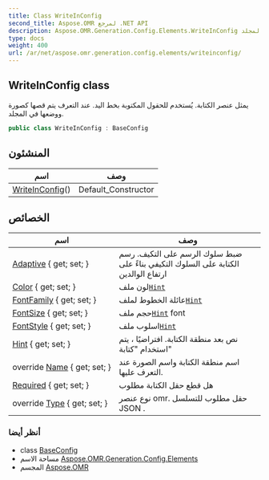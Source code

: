 ```yaml
---
title: Class WriteInConfig
second_title: Aspose.OMR لمرجع .NET API
description: Aspose.OMR.Generation.Config.Elements.WriteInConfig فصل. يمثل عنصر الكتابة. يُستخدم للحقول المكتوبة بخط اليد. عند التعرف يتم قصها كصورة ووضعها في المجلد.
type: docs
weight: 400
url: /ar/net/aspose.omr.generation.config.elements/writeinconfig/
---
```

## WriteInConfig class

يمثل عنصر الكتابة. يُستخدم للحقول المكتوبة بخط اليد. عند التعرف يتم قصها كصورة ووضعها في المجلد.

```csharp
public class WriteInConfig : BaseConfig
```

## المنشئون

| اسم | وصف |
| --- | --- |
| [WriteInConfig](writeinconfig/)() | Default_Constructor |

## الخصائص

| اسم | وصف |
| --- | --- |
| [Adaptive](../../aspose.omr.generation.config.elements/writeinconfig/adaptive/) { get; set; } | ضبط سلوك الرسم على التكيف. رسم الكتابة على السلوك التكيفي بناءً على ارتفاع الوالدين |
| [Color](../../aspose.omr.generation.config.elements/writeinconfig/color/) { get; set; } | لون ملف[`Hint`](./hint/) |
| [FontFamily](../../aspose.omr.generation.config.elements/writeinconfig/fontfamily/) { get; set; } | عائلة الخطوط لملف[`Hint`](./hint/) |
| [FontSize](../../aspose.omr.generation.config.elements/writeinconfig/fontsize/) { get; set; } | حجم ملف[`Hint`](./hint/) font |
| [FontStyle](../../aspose.omr.generation.config.elements/writeinconfig/fontstyle/) { get; set; } | اسلوب ملف[`Hint`](./hint/) |
| [Hint](../../aspose.omr.generation.config.elements/writeinconfig/hint/) { get; set; } | نص بعد منطقة الكتابة. افتراضيًا ، يتم استخدام "كتابة" |
| override [Name](../../aspose.omr.generation.config.elements/writeinconfig/name/) { get; set; } | اسم منطقة الكتابة واسم الصورة عند التعرف عليها. |
| [Required](../../aspose.omr.generation.config.elements/writeinconfig/required/) { get; set; } | هل قطع حقل الكتابة مطلوب |
| override [Type](../../aspose.omr.generation.config.elements/writeinconfig/type/) { get; set; } | نوع عنصر omr. حقل مطلوب للتسلسل JSON . |

### أنظر أيضا

* class [BaseConfig](../../aspose.omr.generation.config/baseconfig/)
* مساحة الاسم [Aspose.OMR.Generation.Config.Elements](../../aspose.omr.generation.config.elements/)
* المجسم [Aspose.OMR](../../)


